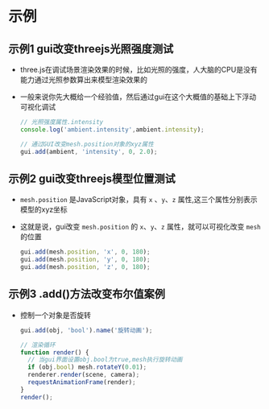 # 示例

## 示例1 gui改变threejs光照强度测试

+ three.js在调试场景渲染效果的时候，比如光照的强度，人大脑的CPU是没有能力通过光照参数算出来模型渲染效果的
+ 一般来说你先大概给一个经验值，然后通过gui在这个大概值的基础上下浮动可视化调试

  ```js
  // 光照强度属性.intensity
  console.log('ambient.intensity',ambient.intensity);

  // 通过GUI改变mesh.position对象的xyz属性
  gui.add(ambient, 'intensity', 0, 2.0);
  ```

## 示例2 gui改变threejs模型位置测试

+ `mesh.position` 是JavaScript对象，具有 `x` 、`y`、`z` 属性,这三个属性分别表示模型的xyz坐标
+ 这就是说，gui改变 `mesh.position` 的 `x`、`y`、`z` 属性，就可以可视化改变 `mesh` 的位置

  ```js
  gui.add(mesh.position, 'x', 0, 180);
  gui.add(mesh.position, 'y', 0, 180);
  gui.add(mesh.position, 'z', 0, 180);
  ```

## 示例3 .add()方法改变布尔值案例

+ 控制一个对象是否旋转

  ```js
  gui.add(obj, 'bool').name('旋转动画');

  // 渲染循环
  function render() {
    // 当gui界面设置obj.bool为true,mesh执行旋转动画
    if (obj.bool) mesh.rotateY(0.01);
    renderer.render(scene, camera);
    requestAnimationFrame(render);
  }
  render();
  ```
